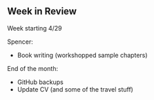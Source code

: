 ## Week in Review

Week starting 4/29

Spencer:
* Book writing (workshopped sample chapters)

End of the month:
* GitHub backups
* Update CV (and some of the travel stuff)
